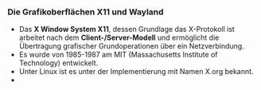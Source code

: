 ### Die Grafikoberflächen X11 und Wayland

* Das **X Window System X11**, dessen Grundlage das X-Protokoll ist  arbeitet nach dem **Client-/Server-Modell** und ermöglicht die Übertragung grafischer Grundoperationen über ein Netzverbindung.
* Es wurde von 1985-1987 am MIT \(Massachusetts Institute of Technology\) entwickelt.
* Unter Linux ist es unter der Implementierung mit Namen X.org bekannt.
* 


